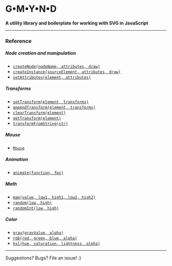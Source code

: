 # G•M•Y•N•D

**A utility library and boilerplate for working with SVG in JavaScript**


---------------------------------
### Reference

##### Node creation and manipulation
- [`createNode(nodeName, attributes, draw)`](docs/createNode.md)
- [`createInstance(sourceElement, attributes, draw)`](docs/createInstance.md)
- [`setAttributes(element, attributes)`](docs/setAttributes.md)

##### Transforms 
- [`setTransform(element, transforms)`](docs/setTransform.md)
- [`appendTransform(element, transforms)`](docs/appendTransform.md)
- [`clearTransform(element)`](docs/clearTransform.md)
- [`getTransform(element)`](docs/getTransform.md)
- [`transformFromString(str)`](docs/transformFromString.md)

##### Mouse 
- [`Mouse`](docs/Mouse.md)

##### Animation 
- [`animate(function, fps)`](docs/animate.md)

##### Math 
- [`map(value, low1, high1, low2, high2)`](docs/map.md)
- [`random(low, high)`](docs/random.md)
- [`randomInt(low, high)`](docs/randomInt.md)

##### Color 
- [`gray(grayValue, alpha)`](docs/gray.md)
- [`rgb(red, green, blue, alpha)`](docs/rgb.md)
- [`hsl(hue, saturation, lightness, alpha)`](docs/hsl.md)

---------------------------------
Suggestions? Bugs? File an issue! :)
